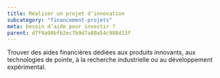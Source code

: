 ```yaml
---
title: Réaliser un projet d’innovation
subcategory: "financement-projets"
meta: besoin d’aide pour investir ?
parent: d7f9a90bfb2ec7b9d7a80a54c988d13f
---
```


Trouver des aides financières dédiées aux produits innovants, aux technologies de pointe, à la recherche industrielle ou au développement expérimental.
